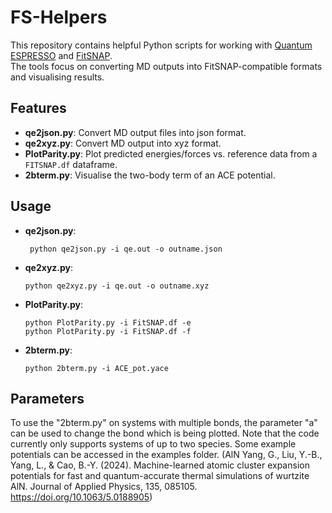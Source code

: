 # FS-Helpers

This repository contains helpful Python scripts for working with [Quantum ESPRESSO](https://www.quantum-espresso.org/) and [FitSNAP](https://fitsnap.github.io/).  
The tools focus on converting MD outputs into FitSNAP-compatible formats and visualising results.

## Features
- **qe2json.py**: Convert MD output files into json format.
- **qe2xyz.py**: Convert MD output into xyz format.
- **PlotParity.py**: Plot predicted energies/forces vs. reference data from a `FITSNAP.df` dataframe.  
- **2bterm.py**: Visualise the two-body term of an ACE potential.    

## Usage

- **qe2json.py**:
  
       python qe2json.py -i qe.out -o outname.json
- **qe2xyz.py**:

      python qe2xyz.py -i qe.out -o outname.xyz
- **PlotParity.py**:
  
      python PlotParity.py -i FitSNAP.df -e
      python PlotParity.py -i FitSNAP.df -f
- **2bterm.py**:

      python 2bterm.py -i ACE_pot.yace

## Parameters

To use the "2bterm.py" on systems with multiple bonds, the parameter "a" can be used to change the bond which is being plotted. Note that the code currently only supports systems of up to two species.
Some example potentials can be accessed in the examples folder. (AlN Yang, G., Liu, Y.-B., Yang, L., & Cao, B.-Y. (2024). Machine-learned atomic cluster expansion potentials for fast and quantum-accurate thermal simulations of wurtzite AlN. Journal of Applied Physics, 135, 085105. https://doi.org/10.1063/5.0188905)

